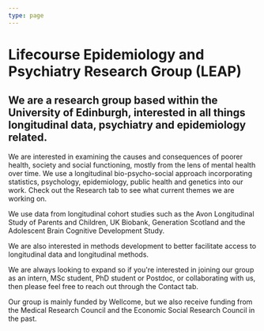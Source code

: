 ```yaml
---
type: page
---
```


# Lifecourse Epidemiology and Psychiatry Research Group (LEAP)

## We are a research group based within the University of Edinburgh, interested in all things longitudinal data, psychiatry and epidemiology related. 

We are interested in examining the causes and consequences of poorer health, society and social functioning, mostly from the lens of mental health over time. We use a longitudinal bio-psycho-social approach incorporating statistics, psychology, epidemiology, public health and genetics into our work. Check out the Research tab to see what current themes we are working on. 

We use data from longitudinal cohort studies such as the Avon Longitudinal Study of Parents and Children, UK Biobank, Generation Scotland and the Adolescent Brain Cognitive Development Study. 

We are also interested in methods development to better facilitate access to longitudinal data and longitudinal methods.

We are always looking to expand so if you're interested in joining our group as an intern, MSc student, PhD student or Postdoc, or collaborating with us, then please feel free to reach out through the Contact tab.  

Our group is mainly funded by Wellcome, but we also receive funding from the Medical Research Council and the Economic Social Research Council in the past. 
